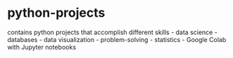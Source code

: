 # python-projects

contains python projects that accomplish different skills
    - data science
    - databases
    - data visualization
    - problem-solving
    - statistics 
    - Google Colab with Jupyter notebooks

